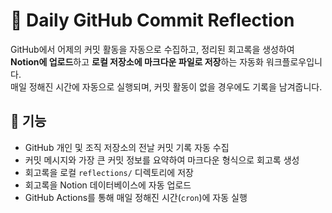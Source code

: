 # 📝 Daily GitHub Commit Reflection

GitHub에서 어제의 커밋 활동을 자동으로 수집하고, 정리된 회고록을 생성하여 **Notion에 업로드**하고 **로컬 저장소에 마크다운 파일로 저장**하는 자동화 워크플로우입니다.  
매일 정해진 시간에 자동으로 실행되며, 커밋 활동이 없을 경우에도 기록을 남겨줍니다.

## 🔧 기능

- GitHub 개인 및 조직 저장소의 전날 커밋 기록 자동 수집
- 커밋 메시지와 가장 큰 커밋 정보를 요약하여 마크다운 형식으로 회고록 생성
- 회고록을 로컬 `reflections/` 디렉토리에 저장
- 회고록을 Notion 데이터베이스에 자동 업로드
- GitHub Actions를 통해 매일 정해진 시간(`cron`)에 자동 실행